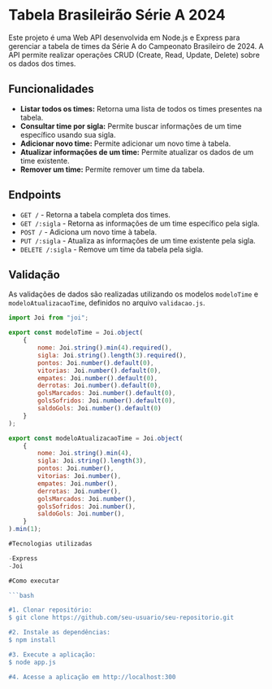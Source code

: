 # Tabela Brasileirão Série A 2024

Este projeto é uma Web API desenvolvida em Node.js e Express para gerenciar a tabela de times da Série A do Campeonato Brasileiro de 2024. A API permite realizar operações CRUD (Create, Read, Update, Delete) sobre os dados dos times.

## Funcionalidades

- **Listar todos os times:** Retorna uma lista de todos os times presentes na tabela.
- **Consultar time por sigla:** Permite buscar informações de um time específico usando sua sigla.
- **Adicionar novo time:** Permite adicionar um novo time à tabela.
- **Atualizar informações de um time:** Permite atualizar os dados de um time existente.
- **Remover um time:** Permite remover um time da tabela.

## Endpoints

- `GET /` - Retorna a tabela completa dos times.
- `GET /:sigla` - Retorna as informações de um time específico pela sigla.
- `POST /` - Adiciona um novo time à tabela.
- `PUT /:sigla` - Atualiza as informações de um time existente pela sigla.
- `DELETE /:sigla` - Remove um time da tabela pela sigla.

## Validação

As validações de dados são realizadas utilizando os modelos `modeloTime` e `modeloAtualizacaoTime`, definidos no arquivo `validacao.js`.

```javascript
import Joi from "joi";

export const modeloTime = Joi.object(
    {
        nome: Joi.string().min(4).required(),
        sigla: Joi.string().length(3).required(),
        pontos: Joi.number().default(0),
        vitorias: Joi.number().default(0),
        empates: Joi.number().default(0),
        derrotas: Joi.number().default(0),
        golsMarcados: Joi.number().default(0),
        golsSofridos: Joi.number().default(0),
        saldoGols: Joi.number().default(0)
    }
);

export const modeloAtualizacaoTime = Joi.object(
    {
        nome: Joi.string().min(4),
        sigla: Joi.string().length(3),
        pontos: Joi.number(),
        vitorias: Joi.number(),
        empates: Joi.number(),
        derrotas: Joi.number(),
        golsMarcados: Joi.number(),
        golsSofridos: Joi.number(),
        saldoGols: Joi.number(),
    }
).min(1);

#Tecnologias utilizadas

-Express
-Joi

#Como executar

```bash

#1. Clonar repositório:
$ git clone https://github.com/seu-usuario/seu-repositorio.git

#2. Instale as dependências:
$ npm install

#3. Execute a aplicação:
$ node app.js

#4. Acesse a aplicação em http://localhost:300